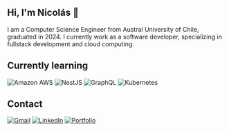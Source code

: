 ## Hi, I'm Nicolás 👋
I am a Computer Science Engineer from Austral University of Chile, graduated in 2024. I currently work as a software developer, specializing in fullstack development and cloud computing.

## Currently learning
![Amazon AWS](https://img.shields.io/badge/Amazon_AWS-FF9900?style=for-the-badge&logo=amazonaws&logoColor=white)
![NestJS](https://img.shields.io/badge/nestjs-E0234E?style=for-the-badge&logo=nestjs&logoColor=white)
![GraphQL](https://img.shields.io/badge/GraphQl-E10098?style=for-the-badge&logo=graphql&logoColor=white)
![Kubernetes](https://img.shields.io/badge/Kubernetes-3069DE?style=for-the-badge&logo=kubernetes&logoColor=white)


## Contact
[![Gmail](https://img.shields.io/badge/Gmail-D14836?style=for-the-badge&logo=gmail&logoColor=white)](mailto:nrobledosagredo@gmail.com)
[![LinkedIn](https://img.shields.io/badge/LinkedIn-0077B5?style=for-the-badge&logo=linkedin&logoColor=white)]([https://www.linkedin.com/in/](https://www.linkedin.com/in/nrobledosagredo))
[![Portfolio](https://img.shields.io/badge/Portfolio-255E63?style=for-the-badge&logo=About.me&logoColor=white)](https://nrobledosagredo.github.io/portfolio)
